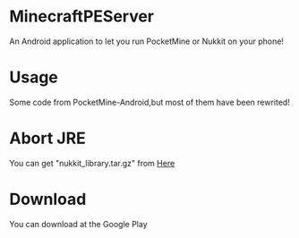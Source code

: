 # MinecraftPEServer
An Android application to let you run PocketMine or Nukkit on your phone!

# Usage
Some code from PocketMine-Android,but most of them have been rewrited!

# Abort JRE
You can get "nukkit_library.tar.gz" from <a href="https://www.dropbox.com/s/c6xnyehgdtwobct/nukkit_library.tar.gz?dl=0">Here</a>

# Download
You can download at the <a herf="https://play.google.com/store/apps/details?id=net.fengberd.minecraftpe_server">Google Play</a>


